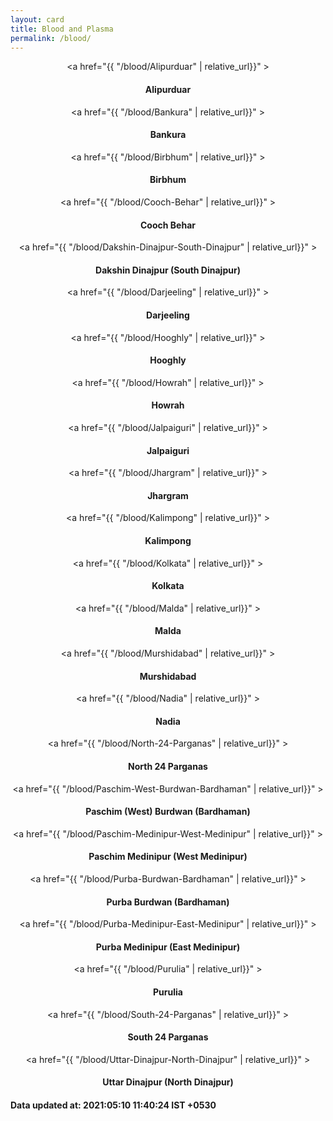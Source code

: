 ```yaml
---
layout: card
title: Blood and Plasma
permalink: /blood/
---
```

<div align="center">

<a href="{{ "/blood/Alipurduar" | relative_url}}" >
    <div class="card">
        <h4><b>Alipurduar</b></h4>
    </div>
</a>
<a href="{{ "/blood/Bankura" | relative_url}}" >
    <div class="card">
        <h4><b>Bankura</b></h4>
    </div>
</a>
<a href="{{ "/blood/Birbhum" | relative_url}}" >
    <div class="card">
        <h4><b>Birbhum</b></h4>
    </div>
</a>
<a href="{{ "/blood/Cooch-Behar" | relative_url}}" >
    <div class="card">
        <h4><b>Cooch Behar</b></h4>
    </div>
</a>
<a href="{{ "/blood/Dakshin-Dinajpur-South-Dinajpur" | relative_url}}" >
    <div class="card">
        <h4><b>Dakshin Dinajpur (South Dinajpur)</b></h4>
    </div>
</a>
<a href="{{ "/blood/Darjeeling" | relative_url}}" >
    <div class="card">
        <h4><b>Darjeeling</b></h4>
    </div>
</a>
<a href="{{ "/blood/Hooghly" | relative_url}}" >
    <div class="card">
        <h4><b>Hooghly</b></h4>
    </div>
</a>
<a href="{{ "/blood/Howrah" | relative_url}}" >
    <div class="card">
        <h4><b>Howrah</b></h4>
    </div>
</a>
<a href="{{ "/blood/Jalpaiguri" | relative_url}}" >
    <div class="card">
        <h4><b>Jalpaiguri</b></h4>
    </div>
</a>
<a href="{{ "/blood/Jhargram" | relative_url}}" >
    <div class="card">
        <h4><b>Jhargram</b></h4>
    </div>
</a>
<a href="{{ "/blood/Kalimpong" | relative_url}}" >
    <div class="card">
        <h4><b>Kalimpong</b></h4>
    </div>
</a>
<a href="{{ "/blood/Kolkata" | relative_url}}" >
    <div class="card">
        <h4><b>Kolkata</b></h4>
    </div>
</a>
<a href="{{ "/blood/Malda" | relative_url}}" >
    <div class="card">
        <h4><b>Malda</b></h4>
    </div>
</a>
<a href="{{ "/blood/Murshidabad" | relative_url}}" >
    <div class="card">
        <h4><b>Murshidabad</b></h4>
    </div>
</a>
<a href="{{ "/blood/Nadia" | relative_url}}" >
    <div class="card">
        <h4><b>Nadia</b></h4>
    </div>
</a>
<a href="{{ "/blood/North-24-Parganas" | relative_url}}" >
    <div class="card">
        <h4><b>North 24 Parganas</b></h4>
    </div>
</a>
<a href="{{ "/blood/Paschim-West-Burdwan-Bardhaman" | relative_url}}" >
    <div class="card">
        <h4><b>Paschim (West) Burdwan (Bardhaman)</b></h4>
    </div>
</a>
<a href="{{ "/blood/Paschim-Medinipur-West-Medinipur" | relative_url}}" >
    <div class="card">
        <h4><b>Paschim Medinipur (West Medinipur)</b></h4>
    </div>
</a>
<a href="{{ "/blood/Purba-Burdwan-Bardhaman" | relative_url}}" >
    <div class="card">
        <h4><b>Purba Burdwan (Bardhaman)</b></h4>
    </div>
</a>
<a href="{{ "/blood/Purba-Medinipur-East-Medinipur" | relative_url}}" >
    <div class="card">
        <h4><b>Purba Medinipur (East Medinipur)</b></h4>
    </div>
</a>
<a href="{{ "/blood/Purulia" | relative_url}}" >
    <div class="card">
        <h4><b>Purulia</b></h4>
    </div>
</a>
<a href="{{ "/blood/South-24-Parganas" | relative_url}}" >
    <div class="card">
        <h4><b>South 24 Parganas</b></h4>
    </div>
</a>
<a href="{{ "/blood/Uttar-Dinajpur-North-Dinajpur" | relative_url}}" >
    <div class="card">
        <h4><b>Uttar Dinajpur (North Dinajpur)</b></h4>
    </div>
</a>

</div>
<h4> Data updated at: 2021:05:10 11:40:24 IST +0530 </h4>
